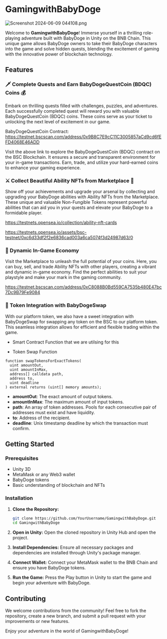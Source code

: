 # GamingwithBabyDoge

![Screenshot 2024-06-09 044108.png](https://cdn.dorahacks.io/static/files/18ffa54e1d1155bf0b7e13c40c6befbd.png)

Welcome to **GamingwithBabyDoge**! Immerse yourself in a thrilling role-playing adventure built with BabyDoge in Unity on the BNB Chain. This unique game allows BabyDoge owners to take their BabyDoge characters into the game and solve hidden quests, blending the excitement of gaming with the innovative power of blockchain technology.

## Features

### 🗡️ Complete Quests and Earn BabyDogeQuestCoin (BDQC) Coins 💰

Embark on thrilling quests filled with challenges, puzzles, and adventures. Each successfully completed quest will reward you with valuable BabyDogeQuestCoin (BDQC) coins. These coins serve as your ticket to unlocking the next level of excitement in our game.

BabyDogeQuestCoin Contract: https://testnet.bscscan.com/address/0x9B8C7E9cC11C3005857aCd9cd6fEFD4068E46ADD

Visit the above link to explore the BabyDogeQuestCoin (BDQC) contract on the BSC Blockchain. It ensures a secure and transparent environment for your in-game transactions. Earn, trade, and utilize your hard-earned coins to enhance your gaming experience.

### ⚔️ Collect Beautiful Ability NFTs from Marketplace 💎

Show off your achievements and upgrade your arsenal by collecting and upgrading your BabyDoge abilities with Ability NFTs from the Marketplace. These unique and valuable Non-Fungible Tokens represent powerful abilities that can aid you in your quests and elevate your BabyDoge to a formidable player.

https://testnets.opensea.io/collection/ability-nft-cards

https://testnets.opensea.io/assets/bsc-testnet/0xc6d33df2f2e6836cad003a6ca5074f3d24987d63/0

### 🛒 Dynamic In-Game Economy

Visit the Marketplace to unleash the full potential of your coins. Here, you can buy, sell, and trade Ability NFTs with other players, creating a vibrant and dynamic in-game economy. Find the perfect abilities to suit your playstyle and make your mark in the gaming community.

https://testnet.bscscan.com/address/0xC8088B0Bd559CA7535b480E47bc7Dc9B79Fe9084

### 🔄 Token Integration with BabyDogeSwap

With our platform token, we also have a sweet integration with BabyDogeSwap for swapping any token on the BSC to our platform token. This seamless integration allows for efficient and flexible trading within the game.

- Smart Contract Function that we are utilsing for this

- Token Swap Function

```solidity
function swapTokensForExactTokens(
  uint amountOut,
  uint amountInMax,
  address[] calldata path,
  address to,
  uint deadline
) external returns (uint[] memory amounts);
```

- **amountOut**: The exact amount of output tokens.
- **amountInMax**: The maximum amount of input tokens.
- **path**: An array of token addresses. Pools for each consecutive pair of addresses must exist and have liquidity.
- **to**: Address of the recipient.
- **deadline**: Unix timestamp deadline by which the transaction must confirm.

## Getting Started

### Prerequisites

- Unity 3D
- MetaMask or any Web3 wallet
- BabyDoge tokens
- Basic understanding of blockchain and NFTs

### Installation

1. **Clone the Repository:**
   ```bash
   git clone https://github.com/YourUsername/GamingwithBabyDoge.git
   cd GamingwithBabyDoge
   ```

1. **Open in Unity:**
   Open the cloned repository in Unity Hub and open the project.

1. **Install Dependencies:**
   Ensure all necessary packages and dependencies are installed through Unity's package manager.

1. **Connect Wallet:**
   Connect your MetaMask wallet to the BNB Chain and ensure you have BabyDoge tokens.

1. **Run the Game:**
   Press the Play button in Unity to start the game and begin your adventure with BabyDoge.

## Contributing

We welcome contributions from the community! Feel free to fork the repository, create a new branch, and submit a pull request with your improvements or new features.


Enjoy your adventure in the world of GamingwithBabyDoge!